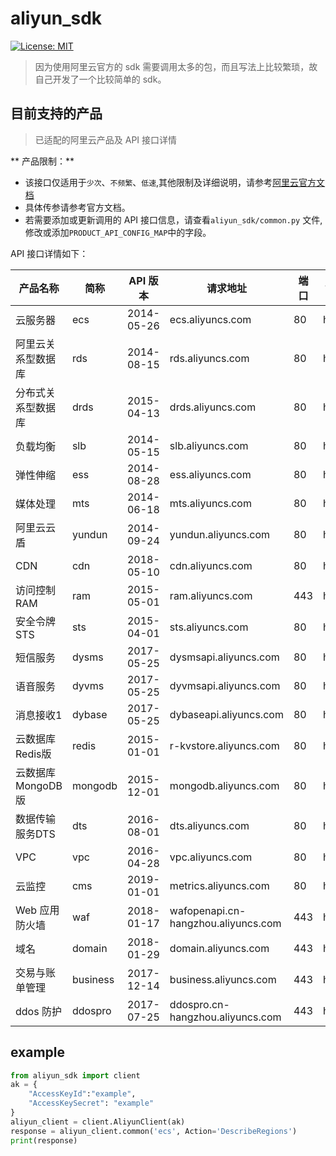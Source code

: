 # aliyun_sdk
[![License: MIT](https://img.shields.io/badge/License-MIT-green.svg)](https://opensource.org/licenses/MIT)
> 因为使用阿里云官方的 sdk 需要调用太多的包，而且写法上比较繁琐，故自己开发了一个比较简单的 sdk。
## 目前支持的产品
> 已适配的阿里云产品及 API 接口详情

** 产品限制：**
- 该接口仅适用于`少次`、`不频繁`、`低速`,其他限制及详细说明，请参考[阿里云官方文档](https://aliyun.com)
- 具体传参请参考官方文档。
- 若需要添加或更新调用的 API 接口信息，请查看`aliyun_sdk/common.py` 文件,修改或添加`PRODUCT_API_CONFIG_MAP`中的字段。

API 接口详情如下：

|产品名称|简称|API 版本|请求地址|端口|协议|添加日期|
|---|---|---|---|---|---|---|
|云服务器|ecs|2014-05-26|ecs.aliyuncs.com|80|http|2019-04-17|
|阿里云关系型数据库|rds|2014-08-15|rds.aliyuncs.com|80|http|2019-04-17|
|分布式关系型数据库|drds|2015-04-13|drds.aliyuncs.com|80|http|2019-04-17|
|负载均衡|slb|2014-05-15|slb.aliyuncs.com|80|http|2019-04-17|
|弹性伸缩|ess|2014-08-28|ess.aliyuncs.com|80|http|2019-04-17|
|媒体处理|mts|2014-06-18|mts.aliyuncs.com|80|http|2019-04-17|
|阿里云云盾|yundun|2014-09-24|yundun.aliyuncs.com|80|http|2019-04-17|
|CDN|cdn|2018-05-10|cdn.aliyuncs.com|80|http|2019-04-17|
|访问控制 RAM|ram|2015-05-01|ram.aliyuncs.com|443|https|2019-04-17|
|安全令牌 STS|sts|2015-04-01|sts.aliyuncs.com|80|http|2019-04-17|
|短信服务|dysms|2017-05-25|dysmsapi.aliyuncs.com|80|http|2019-04-17|
|语音服务|dyvms|2017-05-25|dyvmsapi.aliyuncs.com|80|http|2019-04-17|
|消息接收1|dybase|2017-05-25|dybaseapi.aliyuncs.com|80|http|2019-04-17|
|云数据库Redis版|redis|2015-01-01|r-kvstore.aliyuncs.com|80|http|2019-04-17|
|云数据库 MongoDB 版|mongodb|2015-12-01|mongodb.aliyuncs.com|80|http|2019-04-17|
|数据传输服务DTS|dts|2016-08-01|dts.aliyuncs.com|80|http|2019-04-17|
|VPC|vpc|2016-04-28|vpc.aliyuncs.com|80|http|2019-04-17|
|云监控|cms|2019-01-01|metrics.aliyuncs.com|80|http|2019-07-12|
|Web 应用防火墙|waf|2018-01-17|wafopenapi.cn-hangzhou.aliyuncs.com|443|https|2019-04-17|
|域名|domain|2018-01-29|domain.aliyuncs.com|443|https|2019-04-17|
|交易与账单管理|business|2017-12-14|business.aliyuncs.com|443|https|2019-04-17|
|ddos 防护|ddospro|2017-07-25|ddospro.cn-hangzhou.aliyuncs.com|443|https|2019-04-17|

## example
```python
from aliyun_sdk import client
ak = {
    "AccessKeyId":"example",
    "AccessKeySecret": "example"
}
aliyun_client = client.AliyunClient(ak)
response = aliyun_client.common('ecs', Action='DescribeRegions')
print(response)
```